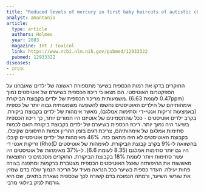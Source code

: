 ```yaml
---
title: "Reduced levels of mercury in first baby haircuts of autistic children"
analyst: amantonio
article:
  type: article
  authors: Holmes
  year: 2003
  magazine: Int J Toxicol
  link: https://www.ncbi.nlm.nih.gov/pubmed/12933322
  pubmed: 12933322
diseases:
- אוטיזם
---
```


החוקרים בדקו את רמות הכספית בשיער מתספורת ראשונה של ילדים שאובחנו על הספקטרום האוטיסטי. הם מצאו כי ריכוז הכספית בשיערם של אוטיסטים נמוך משמעותית מריכוז הכספית של ילדים בקבוצת הביקורת. (0.47 לעומת 6.63ppm)
אימהותיהם של הילדים האוטיסטים נחשפו להשפעה משמעותית גבוה יותר של כספית (באמצעות זריקות אנטי-די וסתימות אמלגם), מאשר אימהות של ילדים בקבוצת ביקורת. בקרב ילדים אוטיסטים - ככל שהתסמינים של אוטיזם היו חמורים יותר, כך ריכוז הכספית בשיער היה נמוך יותר. ריכוז הכספית בשיערם של ילדים בקבוצת ביקורת תאם לכמות סתימות אמלגם של אימהותיהם, צריכת דגים בזמן ההריון וכמות החיסונים שקיבלו. בקבוצת האוטיסטים לא היה מתאם כזה.
46% מאימהות של ילדים אוטיסטיים קיבלו זריקות אנטי די (Rho(D בהשוואה ל-9% בקרב קבוצת הביקורת. לאימהות של אוטיסטים היו גם יותר סתימות אמלגם (8.35 לעומת 6.6). ל-37% מאימהות של אוטיסטים היו עשר סתימות ויותר לעומת 18% בקבוצת הביקורת. החוקרים מסכמים כי התוצאות מאששות את ההיפותזה שאצל האוטיסטים הכספית מצטברת ברקמות ומתפנה בצורה פחות יעילה. העדר כספית בשיער ככל הנראה מעיד על הריכוז הנמוך שלה בדם שמזין את שורשי השיער, ורמתה הנמוכה בדם קשורה לכך שכספית נשארת בתאים, שם היא גורמת לנזק ביולוגי מרבי.

